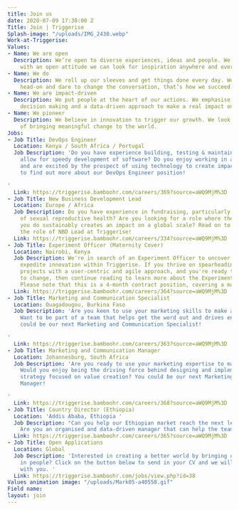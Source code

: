 ```yaml
---
title: Join us
date: 2020-07-09 17:30:00 Z
Title: Join | Triggerise
Splash-image: "/uploads/IMG_2430.webp"
Work-at-Triggerise: 
Values:
- Name: We are open
  Description: We’re open to diverse experiences, ideas and people. We believe that
    with an open attitude we can look for inspiration anywhere and everywhere.
- Name: We do
  Description: We roll up our sleeves and get things done every day. We tackle challenges
    head-on and dare to change the conversation, that’s how we succeed.
- Name: We are impact-driven
  Description: We put people at the heart of our actions. We emphasise evidence-based
    decision making and a data-driven approach to make a real impact on the ground.
- Name: We pioneer
  Description: We believe in innovation to trigger our growth. We look for new possibilities
    of bringing meaningful change to the world.
Jobs:
- Job Title: DevOps Engineer
  Location: Kenya / South Africa / Portugal
  Job Description: 'Do you have experience building, testing & maintaining tools that
    allow for speedy development of software? Do you enjoy working in an Agile way
    and are excited by the prospect of using technology to create impact?  Read on
    to find out more about our DevOps Engineer position!

'
  Link: https://triggerise.bamboohr.com/careers/369?source=aWQ9MjM%3D
- Job Title: New Business Development Lead
  Location: Europe / Africa
  Job Description: Do you have experience in fundraising, particularly in the field
    of sexual reproductive health? Are you looking for a role where the work that
    you do sustainably creates an impact on a global scale? Read on to hear more about
    the role of NBD Lead at Triggerise! 
  Link: https://triggerise.bamboohr.com/careers/334?source=aWQ9MjM%3D
- Job Title: Experiment Officer (Maternity Cover)
  Location: Nairobi, Kenya
  Job Description: We're in search of an Experiment Officer to uncover, foster, and
    expedite innovation within Triggerise. If you thrive on spearheading new innovation
    projects with a user-centric and agile approach, and you're ready to adapt swiftly
    to change, then continue reading to learn more about the Experiment Officer role.
    Please note that this is a 4-month contract position, covering a maternity leave.
  Link: https://triggerise.bamboohr.com/careers/364?source=aWQ9MjM%3D
- Job Title: Marketing and Communication Specialist
  Location: Ouagadougou, Burkina Faso
  Job Description: 'Are you keen to use your marketing skills to make a difference?
    Want to be part of a team that helps get the word out and drives engagement? You
    could be our next Marketing and Communication Specialist!

'
  Link: https://triggerise.bamboohr.com/careers/363?source=aWQ9MjM%3D
- Job Title: Marketing and Communication Manager
  Location: Johannesburg, South Africa
  Job Description: 'Are you ready to use your marketing expertise to make an impact?
    Would you enjoy being the driving force behind designing and implementing a marketing
    strategy focused on value creation? You could be our next Marketing and Communications
    Manager!

'
  Link: https://triggerise.bamboohr.com/careers/368?source=aWQ9MjM%3D
- Job Title: Country Director (Ethiopia)
  Location: 'Addis Ababa, Ethiopia '
  Job Description: "Can you help our Ethiopian market reach the next level of maturity?
    Are you an organised and data-driven manager that can help the team grow? \n\n"
  Link: https://triggerise.bamboohr.com/careers/365?source=aWQ9MjM%3D
- Job Title: Open Applications
  Location: Global
  Job Description: 'Interested in creating a better world by bringing out the best
    in people? Click on the button below to send in your CV and we will get in touch
    with you. '
  Link: https://triggerise.bamboohr.com/jobs/view.php?id=38
Values animation image: "/uploads/Mark05-a40558.gif"
Field name: 
layout: join
---
```


